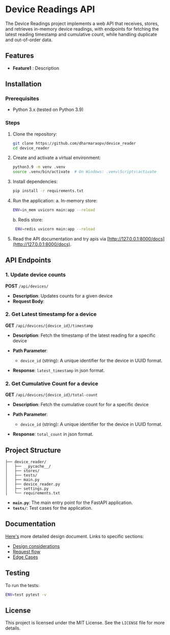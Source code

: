 # Device Readings API

The Device Readings project implements a web API that receives, stores, and retrieves in-memory device readings, with endpoints for fetching the latest reading timestamp and cumulative count, while handling duplicate and out-of-order data.

## Features

- **Feature1** : Description

## Installation

### Prerequisites

- Python 3.x (tested on Python 3.9)

### Steps

1. Clone the repository:
   ```bash
   git clone https://github.com/dharmaraopv/device_reader
   cd device_reader
   ```

2. Create and activate a virtual environment:
   ```bash
   python3.9 -m venv .venv
   source .venv/bin/activate  # On Windows: .venv\Scripts\activate
   ```

3. Install dependencies:
   ```bash
   pip install -r requirements.txt
   ```

6. Run the application:
   a. In-memory store:
   ```bash
   ENV=in_mem uvicorn main:app --reload
   ```
   b. Redis store:
   ```bash
    ENV=redis uvicorn main:app --reload
   ```
   
7. Read the API documentation and try apis via [http://127.0.0.1:8000/docs](http://127.0.0.1:8000/docs).

## API Endpoints

### 1. Update device counts

**POST** `/api/devices/`

- **Description**: Updates counts for a given device
- **Request Body**: 
  

### 2. Get Latest timestamp for a device

**GET** `/api/devices/{device_id}/timestamp`

- **Description**: Fetch the timestamp of the latest reading for a specific device
- **Path Parameter**:
  - `device_id` (string): A unique identifier for the device in UUID format.
  
- **Response**: `latest_timestamp` in json format.

### 2. Get Cumulative Count for a device

**GET** `/api/devices/{device_id}/total-count`

- **Description**: Fetch the cumulative count for for a specific device
- **Path Parameter**:
  - `device_id` (string): A unique identifier for the device in UUID format.
  
- **Response**: `total_count` in json format.


## Project Structure

```plaintext
├── device_reader/
│   ├── __pycache__/
│   ├── stores/
│   ├── tests/
│   ├── main.py
│   ├── device_reader.py
│   ├── settings.py
│   └── requirements.txt
```

- **`main.py`**: The main entry point for the FastAPI application.
- **`tests/`**: Test cases for the application.

## Documentation
[Here's](https://dharmapv.notion.site/Design-Document-Device-Readings-Service-11b8ba76658780918c4cede1a7decd0a?pvs=4) more detailed design document.
Links to specific sections:
* [Design considerations]()
* [Request flow]()
* [Edge Cases]()

## Testing

To run the tests:

```bash
ENV=test pytest -v
```

## License

This project is licensed under the MIT License. See the `LICENSE` file for more details.


